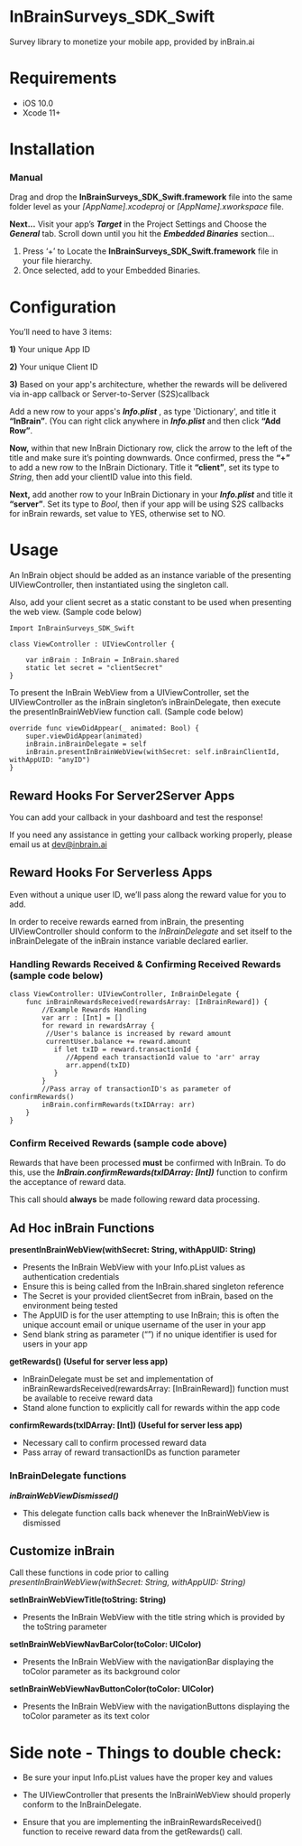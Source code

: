 # InBrainSurveys_SDK_Swift
Survey library to monetize your mobile app, provided by inBrain.ai

# Requirements
* iOS 10.0
* Xcode 11+

# Installation
### Manual
Drag and drop the **InBrainSurveys_SDK_Swift.framework** file into the same folder level as your *[AppName].xcodeproj* or *[AppName].xworkspace* file. 

**Next...**
Visit your app’s ***Target*** in the Project Settings and Choose the ***General*** tab.
Scroll down until you hit the ***Embedded Binaries*** section… 
1) Press ‘+’ to Locate the **InBrainSurveys_SDK_Swift.framework** file in your file hierarchy.
2) Once selected, add to your Embedded Binaries.

# Configuration
You’ll need to have 3 items:

**1)** Your unique App ID

**2)** Your unique Client ID 

**3)** Based on your app's architecture, whether the rewards will be delivered via in-app callback or Server-to-Server (S2S)callback 

Add a new row to your apps's ***Info.plist*** , as type 'Dictionary', and title it **“InBrain”**. (You can right click anywhere in ***Info.plist*** and then click **“Add Row”**.

**Now,** within that new InBrain Dictionary row, click the arrow to the left of the title and make sure it’s pointing downwards. Once confirmed, press the **“+”** to add a new row to the InBrain Dictionary. Title it **“client”**, set its type to *String*, then add your clientID value into this field.

**Next,** add another row to your InBrain Dictionary in your ***Info.plist*** and title it **“server”**. Set its type to *Bool*, then if your app will be using S2S callbacks for inBrain rewards, set value to YES, otherwise set to NO.

# Usage

An InBrain object should be added as an instance variable of the presenting UIViewController, then instantiated using the singleton call. 

Also, add your client secret as a static constant to be used when presenting the web view. (Sample code below)

```
Import InBrainSurveys_SDK_Swift

class ViewController : UIViewController {
    
    var inBrain : InBrain = InBrain.shared
    static let secret = "clientSecret"
}
```

To present the InBrain WebView from a UIViewController, set the UIViewController as the inBrain singleton’s inBrainDelegate, then execute the presentInBrainWebView function call. (Sample code below)

```
override func viewDidAppear(_ animated: Bool) {
    super.viewDidAppear(animated)
    inBrain.inBrainDelegate = self
    inBrain.presentInBrainWebView(withSecret: self.inBrainClientId, withAppUID: "anyID")
}
```
## Reward Hooks For Server2Server Apps
You can add your callback in your dashboard and test the response!

If you need any assistance in getting your callback working properly, please email us at [dev@inbrain.ai](dev@inbrain.ai)

## Reward Hooks For Serverless Apps
Even without a unique user ID, we’ll pass along the reward value for you to add. 

In order to receive rewards earned from inBrain, the presenting UIViewController should conform to the *InBrainDelegate* and set itself to the inBrainDelegate of the inBrain instance variable declared earlier.

### Handling Rewards Received & Confirming Received Rewards (sample code below)

```
class ViewController: UIViewController, InBrainDelegate {
    func inBrainRewardsReceived(rewardsArray: [InBrainReward]) {
        //Example Rewards Handling
        var arr : [Int] = []
        for reward in rewardsArray {
         //User's balance is increased by reward amount
         currentUser.balance += reward.amount
           if let txID = reward.transactionId {
              //Append each transactionId value to 'arr' array
              arr.append(txID)
           }
        }
        //Pass array of transactionID's as parameter of confirmRewards() 
        inBrain.confirmRewards(txIDArray: arr)
    }
}
```
### Confirm Received Rewards (sample code above)

Rewards that have been processed **must** be confirmed with InBrain. To do this, use the ***InBrain.confirmRewards(txIDArray: [Int])*** function to confirm the acceptance of reward data.

This call should **always** be made following reward data processing.

## Ad Hoc inBrain Functions

**presentInBrainWebView(withSecret: String, withAppUID: String)** 
* Presents the InBrain WebView with your Info.pList values as authentication credentials 
* Ensure this is being called from the InBrain.shared singleton reference 
* The Secret is your provided clientSecret from inBrain, based on the environment being tested
* The AppUID is for the user attempting to use InBrain; this is often the unique account email or unique username of the user in your app 
* Send blank string as parameter (“”) if no unique identifier is used for users in your app

**getRewards() (Useful for server less app)**
* InBrainDelegate must be set and implementation of inBrainRewardsReceived(rewardsArray: [InBrainReward]) function must be available to receive reward data
* Stand alone function to explicitly call for rewards within the app code 

**confirmRewards(txIDArray: [Int]) (Useful for server less app)**
* Necessary call to confirm processed reward data
* Pass array of reward transactionIDs as function parameter 

### InBrainDelegate functions
***inBrainWebViewDismissed()***
* This delegate function calls back whenever the InBrainWebView is dismissed

## Customize inBrain

Call these functions in code prior to calling *presentInBrainWebView(withSecret: String, withAppUID: String)*


**setInBrainWebViewTitle(toString: String)**

* Presents the InBrain WebView with the title string which is provided by the toString parameter

**setInBrainWebViewNavBarColor(toColor: UIColor)**

* Presents the InBrain WebView with the navigationBar displaying the toColor parameter as its background color

**setInBrainWebViewNavButtonColor(toColor: UIColor)**

* Presents the InBrain WebView with the navigationButtons displaying the toColor parameter as its text color

# Side note - Things to double check:
* Be sure your input Info.pList values have the proper key and values 

* The UIViewController that presents the InBrainWebView should properly conform to the InBrainDelegate.

* Ensure that you are implementing the inBrainRewardsReceived() function to receive reward data from the getRewards() call.

